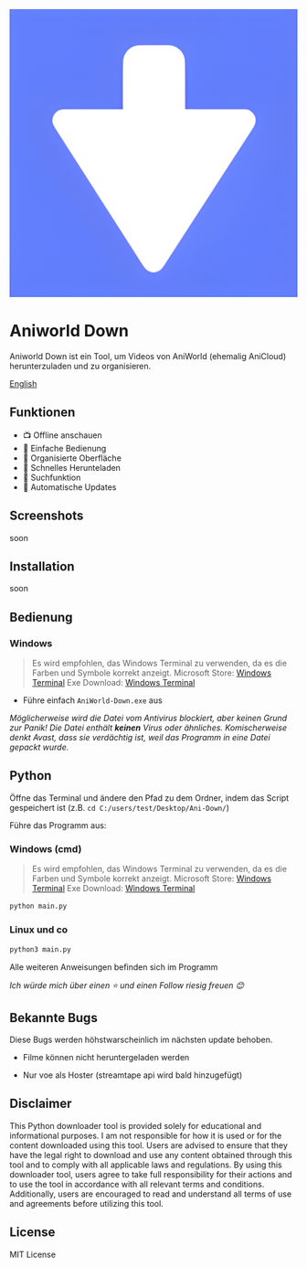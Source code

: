 ![Icon](https://github.com/Someone266/aniworld-downloader/raw/main/.github/project/icon.png)

# Aniworld Down

Aniworld Down ist ein Tool, um Videos von AniWorld (ehemalig AniCloud) herunterzuladen und zu organisieren.

[English](en_README.md)

## Funktionen

- 📺 Offline anschauen
- 🎈 Einfache Bedienung
- 📂 Organisierte Oberfläche
- 💨 Schnelles Herunteladen
- 🔎 Suchfunktion
- 🔄 Automatische Updates

## Screenshots

soon

## Installation

soon

## Bedienung

### Windows

> Es wird empfohlen, das Windows Terminal zu verwenden, da es die Farben und Symbole korrekt anzeigt.
> Microsoft Store: [Windows Terminal](https://apps.microsoft.com/detail/9n0dx20hk701?hl=de-de&gl=DE)
> Exe Download: [Windows Terminal](https://github.com/microsoft/terminal/releases/latest)

- Führe einfach `AniWorld-Down.exe` aus

_Möglicherweise wird die Datei vom Antivirus blockiert, aber keinen Grund zur Panik! Die Datei enthält **keinen** Virus oder ähnliches. Komischerweise denkt Avast, dass sie verdächtig ist, weil das Programm in eine Datei gepackt wurde._

## Python

Öffne das Terminal und ändere den Pfad zu dem Ordner, indem das Script gespeichert ist (z.B. `cd C:/users/test/Desktop/Ani-Down/`)

Führe das Programm aus:

### Windows (cmd)

> Es wird empfohlen, das Windows Terminal zu verwenden, da es die Farben und Symbole korrekt anzeigt.
> Microsoft Store: [Windows Terminal](https://apps.microsoft.com/detail/9n0dx20hk701?hl=de-de&gl=DE)
> Exe Download: [Windows Terminal](https://github.com/microsoft/terminal/releases/latest)

```cmd
python main.py
```

### Linux und co

```bash
python3 main.py
```

Alle weiteren Anweisungen befinden sich im Programm

_Ich würde mich über einen ⭐️ und einen Follow riesig freuen 😊_

## Bekannte Bugs

Diese Bugs werden höhstwarscheinlich im nächsten update behoben.

- Filme können nicht heruntergeladen werden
<!-- - Folgen werden im falschen Ordner heruntergeladen -->
<!-- - Programmabstürze (z.B. aufgrund von captchas) -->
- Nur voe als Hoster (streamtape api wird bald hinzugefügt)
<!-- - Lokale Seite wird nicht richtig angezeigt -->

## Disclaimer

This Python downloader tool is provided solely for educational and informational purposes. I am not responsible for how it is used or for the content downloaded using this tool. Users are advised to ensure that they have the legal right to download and use any content obtained through this tool and to comply with all applicable laws and regulations. By using this downloader tool, users agree to take full responsibility for their actions and to use the tool in accordance with all relevant terms and conditions. Additionally, users are encouraged to read and understand all terms of use and agreements before utilizing this tool.

## License

MIT License
